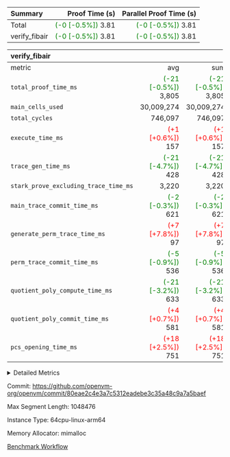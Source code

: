 | Summary | Proof Time (s) | Parallel Proof Time (s) |
|:---|---:|---:|
| Total | <span style='color: green'>(-0 [-0.5%])</span> 3.81 | <span style='color: green'>(-0 [-0.5%])</span> 3.81 |
| verify_fibair | <span style='color: green'>(-0 [-0.5%])</span> 3.81 | <span style='color: green'>(-0 [-0.5%])</span> 3.81 |


| verify_fibair |||||
|:---|---:|---:|---:|---:|
|metric|avg|sum|max|min|
| `total_proof_time_ms ` | <span style='color: green'>(-21 [-0.5%])</span> 3,805 | <span style='color: green'>(-21 [-0.5%])</span> 3,805 | <span style='color: green'>(-21 [-0.5%])</span> 3,805 | <span style='color: green'>(-21 [-0.5%])</span> 3,805 |
| `main_cells_used     ` |  30,009,274 |  30,009,274 |  30,009,274 |  30,009,274 |
| `total_cycles        ` |  746,097 |  746,097 |  746,097 |  746,097 |
| `execute_time_ms     ` | <span style='color: red'>(+1 [+0.6%])</span> 157 | <span style='color: red'>(+1 [+0.6%])</span> 157 | <span style='color: red'>(+1 [+0.6%])</span> 157 | <span style='color: red'>(+1 [+0.6%])</span> 157 |
| `trace_gen_time_ms   ` | <span style='color: green'>(-21 [-4.7%])</span> 428 | <span style='color: green'>(-21 [-4.7%])</span> 428 | <span style='color: green'>(-21 [-4.7%])</span> 428 | <span style='color: green'>(-21 [-4.7%])</span> 428 |
| `stark_prove_excluding_trace_time_ms` |  3,220 |  3,220 |  3,220 |  3,220 |
| `main_trace_commit_time_ms` | <span style='color: green'>(-2 [-0.3%])</span> 621 | <span style='color: green'>(-2 [-0.3%])</span> 621 | <span style='color: green'>(-2 [-0.3%])</span> 621 | <span style='color: green'>(-2 [-0.3%])</span> 621 |
| `generate_perm_trace_time_ms` | <span style='color: red'>(+7 [+7.8%])</span> 97 | <span style='color: red'>(+7 [+7.8%])</span> 97 | <span style='color: red'>(+7 [+7.8%])</span> 97 | <span style='color: red'>(+7 [+7.8%])</span> 97 |
| `perm_trace_commit_time_ms` | <span style='color: green'>(-5 [-0.9%])</span> 536 | <span style='color: green'>(-5 [-0.9%])</span> 536 | <span style='color: green'>(-5 [-0.9%])</span> 536 | <span style='color: green'>(-5 [-0.9%])</span> 536 |
| `quotient_poly_compute_time_ms` | <span style='color: green'>(-21 [-3.2%])</span> 633 | <span style='color: green'>(-21 [-3.2%])</span> 633 | <span style='color: green'>(-21 [-3.2%])</span> 633 | <span style='color: green'>(-21 [-3.2%])</span> 633 |
| `quotient_poly_commit_time_ms` | <span style='color: red'>(+4 [+0.7%])</span> 581 | <span style='color: red'>(+4 [+0.7%])</span> 581 | <span style='color: red'>(+4 [+0.7%])</span> 581 | <span style='color: red'>(+4 [+0.7%])</span> 581 |
| `pcs_opening_time_ms ` | <span style='color: red'>(+18 [+2.5%])</span> 751 | <span style='color: red'>(+18 [+2.5%])</span> 751 | <span style='color: red'>(+18 [+2.5%])</span> 751 | <span style='color: red'>(+18 [+2.5%])</span> 751 |



<details>
<summary>Detailed Metrics</summary>

|  | verify_program_compile_ms | total_cells | stark_prove_excluding_trace_time_ms | quotient_poly_compute_time_ms | quotient_poly_commit_time_ms | perm_trace_commit_time_ms | pcs_opening_time_ms | main_trace_commit_time_ms |
| --- | --- | --- | --- | --- | --- | --- | --- |
|  | 3 | 65,536 | 71 | 3 | 13 | 0 | 36 | 17 | 

| air_name | rows | quotient_deg | main_cols | interactions | constraints | cells |
| --- | --- | --- | --- | --- | --- | --- |
| AccessAdapterAir<2> |  | 4 |  | 5 | 12 |  | 
| AccessAdapterAir<4> |  | 4 |  | 5 | 12 |  | 
| AccessAdapterAir<8> |  | 4 |  | 5 | 12 |  | 
| FibonacciAir | 32,768 | 1 | 2 |  | 5 | 65,536 | 
| FriReducedOpeningAir |  | 4 |  | 35 | 59 |  | 
| NativePoseidon2Air<BabyBearParameters>, 1> |  | 4 |  | 31 | 302 |  | 
| PhantomAir |  | 4 |  | 3 | 4 |  | 
| ProgramAir |  | 1 |  | 1 | 4 |  | 
| VariableRangeCheckerAir |  | 1 |  | 1 | 4 |  | 
| VmAirWrapper<BranchNativeAdapterAir, BranchEqualCoreAir<1> |  | 2 |  | 11 | 23 |  | 
| VmAirWrapper<JalNativeAdapterAir, JalCoreAir> |  | 4 |  | 7 | 6 |  | 
| VmAirWrapper<NativeAdapterAir<2, 0>, PublicValuesCoreAir> |  | 4 |  | 11 | 22 |  | 
| VmAirWrapper<NativeAdapterAir<2, 1>, FieldArithmeticCoreAir> |  | 4 |  | 15 | 23 |  | 
| VmAirWrapper<NativeLoadStoreAdapterAir<1>, NativeLoadStoreCoreAir<1> |  | 4 |  | 19 | 31 |  | 
| VmAirWrapper<NativeVectorizedAdapterAir<4>, FieldExtensionCoreAir> |  | 4 |  | 15 | 23 |  | 
| VmConnectorAir |  | 4 |  | 3 | 8 |  | 
| VolatileBoundaryAir |  | 4 |  | 4 | 16 |  | 

| group | trace_gen_time_ms | total_proof_time_ms | total_cycles | total_cells | stark_prove_excluding_trace_time_ms | quotient_poly_compute_time_ms | quotient_poly_commit_time_ms | perm_trace_commit_time_ms | pcs_opening_time_ms | main_trace_commit_time_ms | main_cells_used | generate_perm_trace_time_ms | execute_time_ms |
| --- | --- | --- | --- | --- | --- | --- | --- | --- | --- | --- | --- | --- | --- |
| verify_fibair | 428 | 3,805 | 746,097 | 89,839,640 | 3,220 | 633 | 581 | 536 | 751 | 621 | 30,009,274 | 97 | 157 | 

| group | air_name | rows | prep_cols | perm_cols | main_cols | cells |
| --- | --- | --- | --- | --- | --- | --- |
| verify_fibair | AccessAdapterAir<2> | 131,072 |  | 16 | 11 | 3,538,944 | 
| verify_fibair | AccessAdapterAir<4> | 65,536 |  | 16 | 13 | 1,900,544 | 
| verify_fibair | AccessAdapterAir<8> | 32,768 |  | 16 | 17 | 1,081,344 | 
| verify_fibair | FriReducedOpeningAir | 512 |  | 76 | 64 | 71,680 | 
| verify_fibair | NativePoseidon2Air<BabyBearParameters>, 1> | 8,192 |  | 36 | 348 | 3,145,728 | 
| verify_fibair | PhantomAir | 16,384 |  | 8 | 6 | 229,376 | 
| verify_fibair | ProgramAir | 8,192 |  | 8 | 10 | 147,456 | 
| verify_fibair | VariableRangeCheckerAir | 262,144 | 2 | 8 | 1 | 2,359,296 | 
| verify_fibair | VmAirWrapper<BranchNativeAdapterAir, BranchEqualCoreAir<1> | 262,144 |  | 28 | 23 | 13,369,344 | 
| verify_fibair | VmAirWrapper<JalNativeAdapterAir, JalCoreAir> | 32,768 |  | 12 | 10 | 720,896 | 
| verify_fibair | VmAirWrapper<NativeAdapterAir<2, 1>, FieldArithmeticCoreAir> | 524,288 |  | 20 | 30 | 26,214,400 | 
| verify_fibair | VmAirWrapper<NativeLoadStoreAdapterAir<1>, NativeLoadStoreCoreAir<1> | 524,288 |  | 24 | 41 | 34,078,720 | 
| verify_fibair | VmAirWrapper<NativeVectorizedAdapterAir<4>, FieldExtensionCoreAir> | 8,192 |  | 20 | 40 | 491,520 | 
| verify_fibair | VmConnectorAir | 2 | 1 | 8 | 4 | 24 | 
| verify_fibair | VolatileBoundaryAir | 131,072 |  | 8 | 11 | 2,490,368 | 

</details>


Commit: https://github.com/openvm-org/openvm/commit/80eae2c4e3a7c5312eadebe3c35a48c9a7a5baef

Max Segment Length: 1048476

Instance Type: 64cpu-linux-arm64

Memory Allocator: mimalloc

[Benchmark Workflow](https://github.com/openvm-org/openvm/actions/runs/12717062081)
